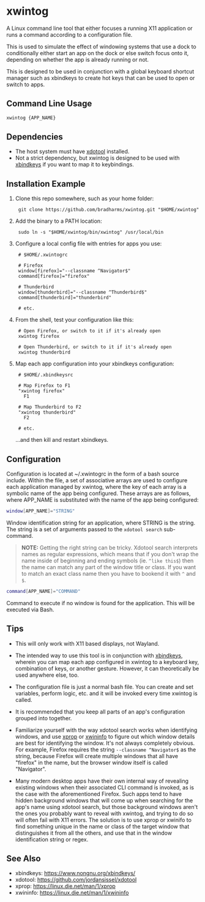 # xwintog

A Linux command line tool that either focuses a running X11 application or runs
a command according to a configuration file.

This is used to simulate the effect of windowing systems that use a dock to
conditionally either start an app on the dock or else switch focus onto it,
depending on whether the app is already running or not.

This is designed to be used in conjunction with a global keyboard shortcut
manager such as xbindkeys to create hot keys that can be used to open or
switch to apps.

## Command Line Usage

```bash
xwintog {APP_NAME}
```

## Dependencies

- The host system must have [xdotool](https://github.com/jordansissel/xdotool) installed.
- Not a strict dependency, but xwintog is designed to be used with [xbindkeys](https://www.nongnu.org/xbindkeys/) if you want to map it to keybindings.

## Installation Example

1. Clone this repo somewhere, such as your home folder:

        git clone https://github.com/bradharms/xwintog.git "$HOME/xwintog"

2. Add the binary to a PATH location:

        sudo ln -s "$HOME/xwintog/bin/xwintog" /usr/local/bin

3. Configure a local config file with entries for apps you use:

        # $HOME/.xwintogrc

        # Firefox
        window[firefox]="--classname ^Navigator$"
        command[firefox]="firefox"

        # Thunderbird
        window[thunderbird]="--classname ^Thunderbird$"
        command[thunderbird]="thunderbird"

        # etc.

4. From the shell, test your configuration like this:

        # Open Firefox, or switch to it if it's already open
        xwintog firefox

        # Open Thunderbird, or switch to it if it's already open
        xwintog thunderbird

5. Map each app configuration into your xbindkeys configuration:

        # $HOME/.xbindkeysrc

        # Map Firefox to F1
        "xwintog firefox"
          F1

        # Map Thunderbird to F2
        "xwintog thunderbird"
          F2

        # etc.

    ...and then kill and restart xbindkeys.

## Configuration

Configuration is located at ~/.xwintogrc in the form of a bash source
include. Within the file, a set of associative arrays are used to configure
each application managed by xwintog, where the key of each array is a
symbolic name of the app being configured. These arrays are as follows,
where APP_NAME is substituted with the name of the app being configured:

```bash
window[APP_NAME]="STRING"
```

Window identification string for an application, where STRING is the string.
The string is a set of arguments passed to the `xdotool search`
sub-command.

> **NOTE:** Getting the right string can be tricky. Xdotool search interprets
> names as regular expressions, which means that if you don't wrap the name
> inside of beginning and ending symbols (ie. `^like this$`) then the name can
> match any part of the window title or class. If you want to match an exact
> class name then you have to bookend it with `^` and `$`.

```bash
command[APP_NAME]="COMMAND"
```

Command to execute if no window is found for the application. This will
be executed via Bash.

## Tips

- This will only work with X11 based displays, not Wayland.

- The intended way to use this tool is in conjunction with [xbindkeys](https://www.nongnu.org/xbindkeys/), wherein
  you can map each app configured in xwintog to a keyboard key, combination
  of keys, or another gesture. However, it can theoretically be used anywhere
  else, too.

- The configuration file is just a normal bash file. You can create and set
  variables, perform logic, etc. and it will be invoked every time xwintog is
  called.

- It is recommended that you keep all parts of an app's configuration grouped
  into together.

- Familiarize yourself with the way xdotool search works when identifying
  windows, and use [xprop](https://linux.die.net/man/1/xprop) or
  [xwininfo](https://linux.die.net/man/1/xwininfo) to figure out which window
  details are best for identifying the window. It's not always completely
  obvious. For example, Firefox requires the string `--classname ^Navigator$` as
  the string, because Firefox will create multiple windows that all have
  "firefox" in the name, but the browser window itself is called "Navigator".

- Many modern desktop apps have their own internal way of revealing existing
  windows when their associated CLI command is invoked, as is the case with the
  aforementioned Firefox. Such apps tend to have hidden background windows that
  will come up when searching for the app's name using xdotool search, but
  those background windows aren't the ones you probably want to reveal with
  xwintog, and trying to do so will often fail with X11 errors. The solution is
  to use xprop or xwinifo to find something unique in the name or class of the
  target window that distinguishes it from all the others, and use that in the
  window identification string or regex.

## See Also

- xbindkeys: <https://www.nongnu.org/xbindkeys/>
- xdotool: <https://github.com/jordansissel/xdotool>
- xprop: <https://linux.die.net/man/1/xprop>
- xwininfo: <https://linux.die.net/man/1/xwininfo>
